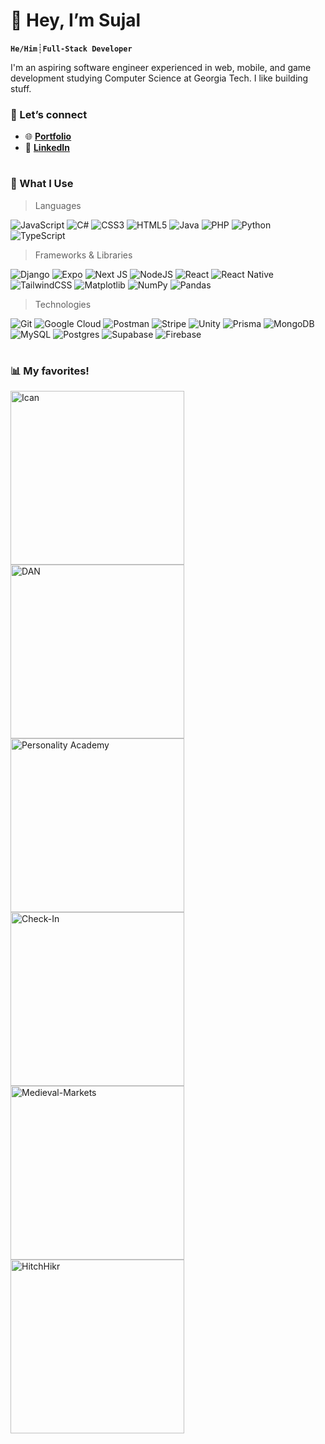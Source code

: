 # 👋 Hey, I’m Sujal

**`He/Him`**┊**`Full-Stack Developer`**

I'm an aspiring software engineer experienced in web, mobile, and game development studying Computer Science at Georgia Tech. I like building stuff.

### 🔗 Let’s connect
- 🌐 [**Portfolio**](https://sujaldhakal.dev)
- 💼 [**LinkedIn**](https://www.linkedin.com/in/sujald/)

#

### :rocket: What I Use

<a name="languages-and-tools"></a>

> Languages

![JavaScript](https://img.shields.io/badge/javascript-%23323330.svg?style=for-the-badge&logo=javascript&logoColor=%23F7DF1E)
![C#](https://img.shields.io/badge/c%23-%23239120.svg?style=for-the-badge&logo=csharp&logoColor=white)
![CSS3](https://img.shields.io/badge/css3-%231572B6.svg?style=for-the-badge&logo=css3&logoColor=white)
![HTML5](https://img.shields.io/badge/html5-%23E34F26.svg?style=for-the-badge&logo=html5&logoColor=white)
![Java](https://img.shields.io/badge/java-%23ED8B00.svg?style=for-the-badge&logo=openjdk&logoColor=white)
![PHP](https://img.shields.io/badge/php-%23777BB4.svg?style=for-the-badge&logo=php&logoColor=white)
![Python](https://img.shields.io/badge/python-3670A0?style=for-the-badge&logo=python&logoColor=ffdd54)
![TypeScript](https://img.shields.io/badge/typescript-%23007ACC.svg?style=for-the-badge&logo=typescript&logoColor=white)

> Frameworks & Libraries

![Django](https://img.shields.io/badge/django-%23092E20.svg?style=for-the-badge&logo=django&logoColor=white)
![Expo](https://img.shields.io/badge/expo-1C1E24?style=for-the-badge&logo=expo&logoColor=#D04A37)
![Next JS](https://img.shields.io/badge/Next-black?style=for-the-badge&logo=next.js&logoColor=white)
![NodeJS](https://img.shields.io/badge/node.js-6DA55F?style=for-the-badge&logo=node.js&logoColor=white)
![React](https://img.shields.io/badge/react-%2320232a.svg?style=for-the-badge&logo=react&logoColor=%2361DAFB)
![React Native](https://img.shields.io/badge/react_native-%2320232a.svg?style=for-the-badge&logo=react&logoColor=%2361DAFB)
![TailwindCSS](https://img.shields.io/badge/tailwindcss-%2338B2AC.svg?style=for-the-badge&logo=tailwind-css&logoColor=white)
![Matplotlib](https://img.shields.io/badge/Matplotlib-%23ffffff.svg?style=for-the-badge&logo=Matplotlib&logoColor=black)
![NumPy](https://img.shields.io/badge/numpy-%23013243.svg?style=for-the-badge&logo=numpy&logoColor=white)
![Pandas](https://img.shields.io/badge/pandas-%23150458.svg?style=for-the-badge&logo=pandas&logoColor=white)

> Technologies

![Git](https://img.shields.io/badge/git-%23F05033.svg?style=for-the-badge&logo=git&logoColor=white)
![Google Cloud](https://img.shields.io/badge/GoogleCloud-%234285F4.svg?style=for-the-badge&logo=google-cloud&logoColor=white)
![Postman](https://img.shields.io/badge/Postman-FF6C37?style=for-the-badge&logo=postman&logoColor=white)
![Stripe](https://img.shields.io/badge/Stripe-5469d4?style=for-the-badge&logo=stripe&logoColor=ffffff)
![Unity](https://img.shields.io/badge/unity-%23000000.svg?style=for-the-badge&logo=unity&logoColor=white)
![Prisma](https://img.shields.io/badge/Prisma-3982CE?style=for-the-badge&logo=Prisma&logoColor=white)
![MongoDB](https://img.shields.io/badge/MongoDB-%234ea94b.svg?style=for-the-badge&logo=mongodb&logoColor=white)
![MySQL](https://img.shields.io/badge/mysql-4479A1.svg?style=for-the-badge&logo=mysql&logoColor=white)
![Postgres](https://img.shields.io/badge/postgres-%23316192.svg?style=for-the-badge&logo=postgresql&logoColor=white)
![Supabase](https://img.shields.io/badge/Supabase-3ECF8E?style=for-the-badge&logo=supabase&logoColor=white)
![Firebase](https://img.shields.io/badge/firebase-a08021?style=for-the-badge&logo=firebase&logoColor=ffcd34)

#

### 📊 My favorites!
> 
  <p align="left">
    <a href="https://github.com/Sectonic/DataFly-CLI"><img width="278" src="https://denvercoder1-github-readme-stats.vercel.app/api/pin/?username=Sectonic&repo=datafly-cli&theme=tokyonight&hide_border=true&show_icons=true&show_description=true" alt="Ican"></a>
    <a href="https://github.com/Sectonic/DAN"><img width="278" src="https://denvercoder1-github-readme-stats.vercel.app/api/pin/?username=Sectonic&repo=DAN&theme=tokyonight&hide_border=true&show_icons=true&show_description=true" alt="DAN"></a>
    <a href="https://github.com/Sectonic/Personality-Academy"><img width="278" src="https://denvercoder1-github-readme-stats.vercel.app/api/pin/?username=Sectonic&repo=Personality-Academy&theme=tokyonight&hide_border=true&show_icons=true&show_description=true" alt="Personality Academy"></a>
    <a href="https://github.com/Sectonic/check-in"><img width="278" src="https://denvercoder1-github-readme-stats.vercel.app/api/pin/?username=Sectonic&repo=check-in&theme=tokyonight&hide_border=true&show_icons=true&show_description=true" alt="Check-In"></a>
    <a href="https://github.com/Sectonic/Medieval-Markets"><img width="278" src="https://denvercoder1-github-readme-stats.vercel.app/api/pin/?username=Sectonic&repo=Medieval-Markets&theme=tokyonight&hide_border=true&show_icons=true&show_description=true" alt="Medieval-Markets"></a>
    <a href="https://github.com/Sectonic/HitchHikr"><img width="278" src="https://denvercoder1-github-readme-stats.vercel.app/api/pin/?username=Sectonic&repo=HitchHikr&theme=tokyonight&hide_border=true&show_icons=true&show_description=true" alt="HitchHikr"></a>
  </p>
